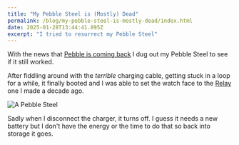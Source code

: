 ```yaml
---
title: "My Pebble Steel is (Mostly) Dead"
permalink: /blog/my-pebble-steel-is-mostly-dead/index.html
date: 2025-01-28T13:44:41.895Z
excerpt: "I tried to resurrect my Pebble Steel"
---
```


With the news that [Pebble is coming back](https://ericmigi.com/blog/why-were-bringing-pebble-back) I dug out my Pebble Steel to see if it still worked.

After fiddling around with the _terrible_ charging cable, getting stuck in a loop for a while, it finally booted and I was able to set the watch face to the [Relay](https://relay.fm) one I made a decade ago.

![A Pebble Steel](https://cdn.rknight.me/site/2025/pebble-steel.jpg)

Sadly when I disconnect the charger, it turns off. I guess it needs a new battery but I don't have the energy or the time to do that so back into storage it goes.
